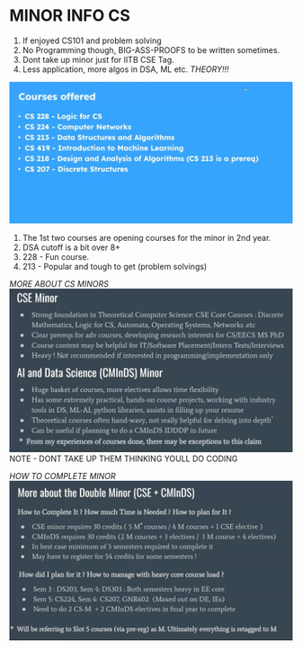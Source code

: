 # MINOR INFO CS
1. If enjoyed CS101 and problem solving 
2. No Programming though, BIG-ASS-PROOFS to be written sometimes.
3. Dont take up minor just for IITB CSE Tag.
4. Less application, more algos in DSA, ML etc. *THEORY!!!*

![Alt text](image-11.png)
1. The 1st two courses are opening courses for the minor in 2nd year.
2. DSA cutoff is a bit over 8+
3. 228 - Fun course.
4. 213 - Popular and tough to get (problem solvings)

*MORE ABOUT CS MINORS*
![Alt text](image-15.png)
NOTE - DONT TAKE UP THEM THINKING YOULL DO CODING

*HOW TO COMPLETE MINOR*
![Alt text](image-16.png)